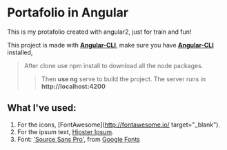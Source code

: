 # Portafolio in Angular

This is my protafolio created with angular2, just for train and fun!

This project is made with [**Angular-CLI**](https://cli.angular.io/), make sure you have [**Angular-CLI**](https://cli.angular.io/) installed,
> After clone use npm install to download all the node packages.
>> Then **use ng** serve to build the project. 
>> The server runs in **http://localhost:4200**

## What I've used:

1. For the icons, [FontAwesome](http://fontawesome.io/ target="_blank").
2. For the ipsum text, [Hipster Ipsum](https://hipsum.co/).
3. Font: ['Source Sans Pro'](https://fonts.googleapis.com/css?family=Source+Sans+Pro), from [Google Fonts](https://fonts.google.com/)